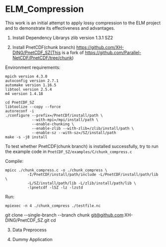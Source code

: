 # ELM_Compression
This work is an initial attempt to apply lossy compression to the ELM project and to demonstrate its effectiveness and advantages.

1. Install Dependency Librarys
zlib version 1.3.1
SZ2

1. Install PnetCDF(chunk branch)
https://github.com/XH-DING/PnetCDF_SZ(This is a fork of https://github.com/Parallel-NetCDF/PnetCDF/tree/chunk)

Environment requirements:
```
mpich version 4.3.0
autoconfig version 2.7.1
automake version 1.16.5
libtool version 2.5.4
m4 version 1.4.18
```
```
cd PnetCDF_SZ 
libtoolize --copy --force 
autoreconf -i 
./configure --prefix=/PnetCDf/install/path \
            --with-mpi=/mpi/install/path \
            --enable-chunking \
            --enable-zlib --with-zlib=/zlib/install/path \
            --enable-sz --with-sz=/SZ/install/path
make -s -j8 install
```

To test whether PnetCDF(chunk branch) is installed successfully, try to run the example code in `PnetCDF_SZ/examples/C/chunk_compress.c`

Compile:
```
mpicc ./chunk_compress.c -o ./chunk_compress \
          -I/PnetCDF/install/path/include -L/PnetCDF/install/path/lib \
          -L/SZ/install/path/lib -L/zlib/install/path/lib \
          -lpnetcdf -lSZ -lz -lzstd
```

Run:
```
mpiexec -n 4 ./chunk_compress ./testfile.nc
```

git clone --single-branch --branch chunk git@github.com:XH-DING/PnetCDF_SZ.git
cd 

3. Data Preprocess




4. Dummy Application
